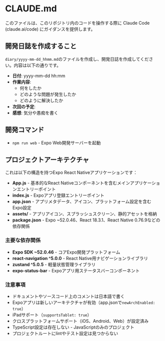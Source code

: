# CLAUDE.md

このファイルは、このリポジトリ内のコードを操作する際に Claude Code (claude.ai/code) にガイダンスを提供します。

## 開発日誌を作成すること

`diary/yyyy-mm-dd_hhmm.md`のファイルを作成し、開発日誌を作成してください。内容は以下の通りです。

- **日付**: yyyy-mm-dd hh:mm
- **作業内容**:
  - 何をしたか
  - どのような問題が発生したか
  - どのように解決したか
- **次回の予定**:
- **感想**: 気分や愚痴を書く

## 開発コマンド

- `npm run web` - Expo Web開発サーバーを起動

## プロジェクトアーキテクチャ

これは以下の構造を持つExpo React Nativeアプリケーションです：

- **App.js** - 基本的なReact Nativeコンポーネントを含むメインアプリケーションエントリーポイント
- **index.js** - Expoアプリ登録エントリーポイント
- **app.json** - アプリメタデータ、アイコン、プラットフォーム設定を含むExpo設定
- **assets/** - アプリアイコン、スプラッシュスクリーン、静的アセットを格納
- **package.json** - Expo ~52.0.46、React 18.3.1、React Native 0.76.9などの依存関係

### 主要な依存関係

- **Expo SDK ~52.0.46** - コアExpo開発プラットフォーム
- **react-navigation ^5.0.0** - React Native用ナビゲーションライブラリ
- **zustand ^5.0.5** - 軽量状態管理ライブラリ
- **expo-status-bar** - Expoアプリ用ステータスバーコンポーネント

### 注意事項

- ドキュメントやソースコード上のコメントは日本語で書く
- Expoアプリは新しいアーキテクチャが有効（app.jsonで`newArchEnabled: true`）
- iPadサポート（`supportsTablet: true`）
- クロスプラットフォームサポート（iOS、Android、Web）が設定済み
- TypeScript設定は存在しない - JavaScriptのみのプロジェクト
- プロジェクトルートにlintやテスト設定は見つからない